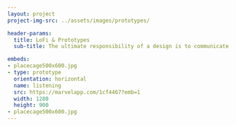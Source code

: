 ```yaml
---
layout: project
project-img-src: ../assets/images/prototypes/

header-params:
  title: LoFi & Prototypes
  sub-title: The ultimate responsibility of a design is to communicate a product’s vision to stakeholders at different levels of the product development process. This communication often manifests visually and understanding the level of fidelity and context required at each stage of the project is important. Low fidelity prototypes can help gain consensus on product direction, validate early features during customer research, and catch early warning flags from those implementing it. High Fidelity prototypes inform all teams of what is actually being built, how it feels, and what edge cases might arise.

embeds:
- placecage500x600.jpg
- type: prototype
  orientation: horizontal
  name: listening
  src: https://marvelapp.com/1cf4467?emb=1
  width: 1280
  height: 900
- placecage500x600.jpg
---
```

